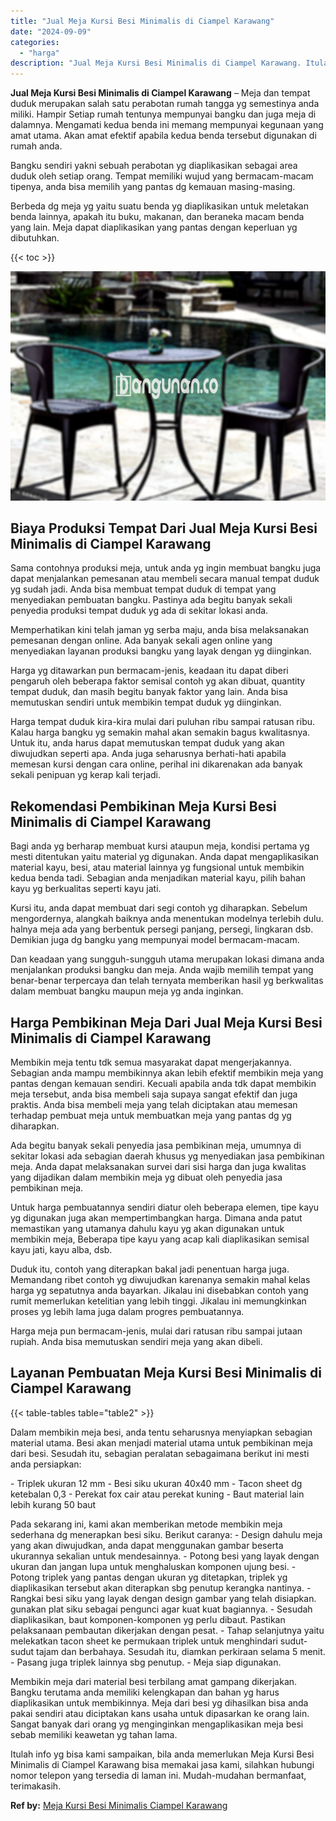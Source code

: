 ```yaml
---
title: "Jual Meja Kursi Besi Minimalis di Ciampel Karawang"
date: "2024-09-09"
categories: 
  - "harga"
description: "Jual Meja Kursi Besi Minimalis di Ciampel Karawang. Itulah info yg bisa kami sampaikan, bila anda memerlukan Meja Kursi Besi Minimalis di Ciampel Karawang bi..."
---
```


**Jual Meja Kursi Besi Minimalis di Ciampel Karawang** – Meja dan tempat duduk merupakan salah satu perabotan rumah tangga yg semestinya anda miliki. Hampir Setiap rumah tentunya mempunyai bangku dan juga meja di dalamnya. Mengamati kedua benda ini memang mempunyai kegunaan yang amat utama. Akan amat efektif apabila kedua benda tersebut digunakan di rumah anda.

Bangku sendiri yakni sebuah perabotan yg diaplikasikan sebagai area duduk oleh setiap orang. Tempat memiliki wujud yang bermacam-macam tipenya, anda bisa memilih yang pantas dg kemauan masing-masing.

Berbeda dg meja yg yaitu suatu benda yg diaplikasikan untuk meletakan benda lainnya, apakah itu buku, makanan, dan beraneka macam benda yang lain. Meja dapat diaplikasikan yang pantas dengan keperluan yg dibutuhkan.

{{< toc >}}

![Jual Meja Kursi Besi Minimalis di Ciampel Karawang](/images/jual-meja-besi-murah21.png)

## Biaya Produksi Tempat Dari Jual Meja Kursi Besi Minimalis di Ciampel Karawang

Sama contohnya produksi meja, untuk anda yg ingin membuat bangku juga dapat menjalankan pemesanan atau membeli secara manual tempat duduk yg sudah jadi. Anda bisa membuat tempat duduk di tempat yang menyediakan pembuatan bangku. Pastinya ada begitu banyak sekali penyedia produksi tempat duduk yg ada di sekitar lokasi anda.

Memperhatikan kini telah jaman yg serba maju, anda bisa melaksanakan pemesanan dengan online. Ada banyak sekali agen online yang menyediakan layanan produksi bangku yang layak dengan yg diinginkan.

Harga yg ditawarkan pun bermacam-jenis, keadaan itu dapat diberi pengaruh oleh beberapa faktor semisal contoh yg akan dibuat, quantity tempat duduk, dan masih begitu banyak faktor yang lain. Anda bisa memutuskan sendiri untuk membikin tempat duduk yg diinginkan.

Harga tempat duduk kira-kira mulai dari puluhan ribu sampai ratusan ribu. Kalau harga bangku yg semakin mahal akan semakin bagus kwalitasnya. Untuk itu, anda harus dapat memutuskan tempat duduk yang akan diwujudkan seperti apa. Anda juga seharusnya berhati-hati apabila memesan kursi dengan cara online, perihal ini dikarenakan ada banyak sekali penipuan yg kerap kali terjadi.

## Rekomendasi Pembikinan Meja Kursi Besi Minimalis di Ciampel Karawang

Bagi anda yg berharap membuat kursi ataupun meja, kondisi pertama yg mesti ditentukan yaitu material yg digunakan. Anda dapat mengaplikasikan material kayu, besi, atau material lainnya yg fungsional untuk membikin kedua benda tadi. Sebagian anda menjadikan material kayu, pilih bahan kayu yg berkualitas seperti kayu jati.

Kursi itu, anda dapat membuat dari segi contoh yg diharapkan. Sebelum mengordernya, alangkah baiknya anda menentukan modelnya terlebih dulu. halnya meja ada yang berbentuk persegi panjang, persegi, lingkaran dsb. Demikian juga dg bangku yang mempunyai model bermacam-macam.

Dan keadaan yang sungguh-sungguh utama merupakan lokasi dimana anda menjalankan produksi bangku dan meja. Anda wajib memilih tempat yang benar-benar terpercaya dan telah ternyata memberikan hasil yg berkwalitas dalam membuat bangku maupun meja yg anda inginkan.

## Harga Pembikinan Meja Dari Jual Meja Kursi Besi Minimalis di Ciampel Karawang

Membikin meja tentu tdk semua masyarakat dapat mengerjakannya. Sebagian anda mampu membikinnya akan lebih efektif membikin meja yang pantas dengan kemauan sendiri. Kecuali apabila anda tdk dapat membikin meja tersebut, anda bisa membeli saja supaya sangat efektif dan juga praktis. Anda bisa membeli meja yang telah diciptakan atau memesan terhadap pembuat meja untuk membuatkan meja yang pantas dg yg diharapkan.

Ada begitu banyak sekali penyedia jasa pembikinan meja, umumnya di sekitar lokasi ada sebagian daerah khusus yg menyediakan jasa pembikinan meja. Anda dapat melaksanakan survei dari sisi harga dan juga kwalitas yang dijadikan dalam membikin meja yg dibuat oleh penyedia jasa pembikinan meja.

Untuk harga pembuatannya sendiri diatur oleh beberapa elemen, tipe kayu yg digunakan juga akan mempertimbangkan harga. Dimana anda patut memastikan yang utamanya dahulu kayu yg akan digunakan untuk membikin meja, Beberapa tipe kayu yang acap kali diaplikasikan semisal kayu jati, kayu alba, dsb.

Duduk itu, contoh yang diterapkan bakal jadi penentuan harga juga. Memandang ribet contoh yg diwujudkan karenanya semakin mahal kelas harga yg sepatutnya anda bayarkan. Jikalau ini disebabkan contoh yang rumit memerlukan ketelitian yang lebih tinggi. Jikalau ini memungkinkan proses yg lebih lama juga dalam progres pembuatannya.

Harga meja pun bermacam-jenis, mulai dari ratusan ribu sampai jutaan rupiah. Anda bisa memutuskan sendiri meja yang akan dibeli.

## Layanan Pembuatan Meja Kursi Besi Minimalis di Ciampel Karawang

{{< table-tables table="table2" >}}

Dalam membikin meja besi, anda tentu seharusnya menyiapkan sebagian material utama. Besi akan menjadi material utama untuk pembikinan meja dari besi. Sesudah itu, sebagian peralatan sebagaimana berikut ini mesti anda persiapkan:

\- Triplek ukuran 12 mm - Besi siku ukuran 40x40 mm - Tacon sheet dg ketebalan 0,3 - Perekat fox cair atau perekat kuning - Baut material lain lebih kurang 50 baut

Pada sekarang ini, kami akan memberikan metode membikin meja sederhana dg menerapkan besi siku. Berikut caranya: - Design dahulu meja yang akan diwujudkan, anda dapat menggunakan gambar beserta ukurannya sekalian untuk mendesainnya. - Potong besi yang layak dengan ukuran dan jangan lupa untuk menghaluskan komponen ujung besi. - Potong triplek yang pantas dengan ukuran yg ditetapkan, triplek yg diaplikasikan tersebut akan diterapkan sbg penutup kerangka nantinya. - Rangkai besi siku yang layak dengan design gambar yang telah disiapkan. gunakan plat siku sebagai pengunci agar kuat kuat bagiannya. - Sesudah diaplikasikan, baut komponen-komponen yg perlu dibaut. Pastikan pelaksanaan pembautan dikerjakan dengan pesat. - Tahap selanjutnya yaitu melekatkan tacon sheet ke permukaan triplek untuk menghindari sudut-sudut tajam dan berbahaya. Sesudah itu, diamkan perkiraan selama 5 menit. - Pasang juga triplek lainnya sbg penutup. - Meja siap digunakan.

Membikin meja dari material besi terbilang amat gampang dikerjakan. Bangku terutama anda memiliki kelengkapan dan bahan yg harus diaplikasikan untuk membikinnya. Meja dari besi yg dihasilkan bisa anda pakai sendiri atau diciptakan kans usaha untuk dipasarkan ke orang lain. Sangat banyak dari orang yg menginginkan mengaplikasikan meja besi sebab memiliki keawetan yg tahan lama.

Itulah info yg bisa kami sampaikan, bila anda memerlukan Meja Kursi Besi Minimalis di Ciampel Karawang bisa memakai jasa kami, silahkan hubungi nomor telepon yang tersedia di laman ini. Mudah-mudahan bermanfaat, terimakasih.

**Ref by:** [Meja Kursi Besi Minimalis Ciampel Karawang](https://id.wikipedia.org/wiki/Meja)
